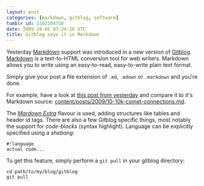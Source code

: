 ```yaml
---
layout: post
categories: [markdown, gitblog, software]
tumblr_id: 1102104716
date: 2009-10-05 07:24:16 UTC
title: Gitblog says it in Markdown
---
```


Yesterday [Markdown](http://daringfireball.net/projects/markdown/) support was introduced in a new version of [Gitblog](http://gitblog.se/). [Markdown](http://daringfireball.net/projects/markdown/) is a text-to-HTML conversion tool for web writers. Markdown allows you to write using an easy-to-read, easy-to-write plain text format.

Simply give your post a file extension of `.md`, `.mdown` or `.markdown` and you're done.

For example, have a look at [this post from yesterday](http://blog.hunch.se/2009/10/10k-comet-connections) and compare it to it's Markdown source: [content/posts/2009/10-10k-comet-connections.md](http://blog.hunch.se/content/posts/2009/10-10k-comet-connections.md).

The *[Mardown Extra](http://michelf.com/projects/php-markdown/extra/)* flavour is used, adding structures like tables and header id tags. There are also a few Gitblog specific things, most notably the support for *code-blocks* (syntax highlight). Language can be explicitly specified using a *shebang*:

    #!language
    actual code...

To get this feature, simply perform a `git pull` in your gitblog directory:

    cd path/to/my/blog/gitblog
    git pull

